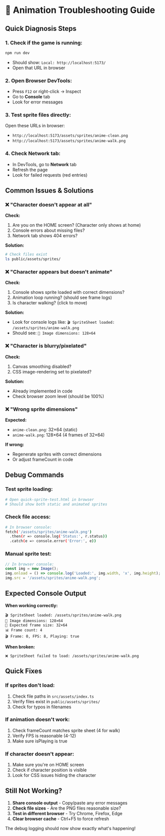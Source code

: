 # 🚨 Animation Troubleshooting Guide

## Quick Diagnosis Steps

### 1. **Check if the game is running:**
```bash
npm run dev
```
- Should show: `Local: http://localhost:5173/`
- Open that URL in browser

### 2. **Open Browser DevTools:**
- Press `F12` or right-click → Inspect
- Go to **Console** tab
- Look for error messages

### 3. **Test sprite files directly:**
Open these URLs in browser:
- `http://localhost:5173/assets/sprites/anime-clean.png`
- `http://localhost:5173/assets/sprites/anime-walk.png`

### 4. **Check Network tab:**
- In DevTools, go to **Network** tab
- Refresh the page
- Look for failed requests (red entries)

## Common Issues & Solutions

### ❌ **"Character doesn't appear at all"**

**Check:**
1. Are you on the HOME screen? (Character only shows at home)
2. Console errors about missing files?
3. Network tab shows 404 errors?

**Solution:**
```bash
# Check files exist
ls public/assets/sprites/
```

### ❌ **"Character appears but doesn't animate"**

**Check:**
1. Console shows sprite loaded with correct dimensions?
2. Animation loop running? (should see frame logs)
3. Is character walking? (click to move)

**Solution:**
- Look for console logs like: `🎬 SpriteSheet loaded: /assets/sprites/anime-walk.png`
- Should see: `📏 Image dimensions: 128×64`

### ❌ **"Character is blurry/pixelated"**

**Check:**
1. Canvas smoothing disabled?
2. CSS image-rendering set to pixelated?

**Solution:**
- Already implemented in code
- Check browser zoom level (should be 100%)

### ❌ **"Wrong sprite dimensions"**

**Expected:**
- `anime-clean.png`: 32×64 (static)
- `anime-walk.png`: 128×64 (4 frames of 32×64)

**If wrong:**
- Regenerate sprites with correct dimensions
- Or adjust frameCount in code

## Debug Commands

### Test sprite loading:
```bash
# Open quick-sprite-test.html in browser
# Should show both static and animated sprites
```

### Check file access:
```bash
# In browser console:
fetch('/assets/sprites/anime-walk.png')
  .then(r => console.log('Status:', r.status))
  .catch(e => console.error('Error:', e))
```

### Manual sprite test:
```javascript
// In browser console:
const img = new Image();
img.onload = () => console.log('Loaded:', img.width, 'x', img.height);
img.src = '/assets/sprites/anime-walk.png';
```

## Expected Console Output

**When working correctly:**
```
🎬 SpriteSheet loaded: /assets/sprites/anime-walk.png
📏 Image dimensions: 128×64
🎯 Expected frame size: 32×64
📊 Frame count: 4
🎬 Frame: 0, FPS: 8, Playing: true
```

**When broken:**
```
❌ SpriteSheet failed to load: /assets/sprites/anime-walk.png
```

## Quick Fixes

### If sprites don't load:
1. Check file paths in `src/assets/index.ts`
2. Verify files exist in `public/assets/sprites/`
3. Check for typos in filenames

### If animation doesn't work:
1. Check frameCount matches sprite sheet (4 for walk)
2. Verify FPS is reasonable (4-12)
3. Make sure isPlaying is true

### If character doesn't appear:
1. Make sure you're on HOME screen
2. Check if character position is visible
3. Look for CSS issues hiding the character

## Still Not Working?

1. **Share console output** - Copy/paste any error messages
2. **Check file sizes** - Are the PNG files reasonable size?
3. **Test in different browser** - Try Chrome, Firefox, Edge
4. **Clear browser cache** - Ctrl+F5 to force refresh

The debug logging should now show exactly what's happening!



